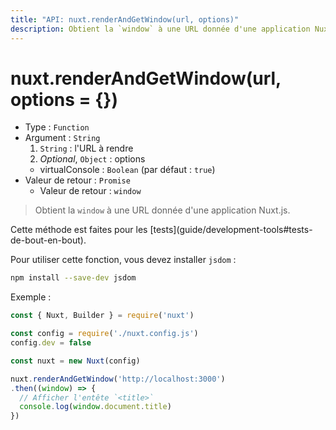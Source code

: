 ```yaml
---
title: "API: nuxt.renderAndGetWindow(url, options)"
description: Obtient la `window` à une URL donnée d'une application Nuxt.js.
---
```


# nuxt.renderAndGetWindow(url, options = {})

- Type : `Function`
- Argument : `String`
  1. `String` : l'URL à rendre
  2. *Optional*, `Object` : options
    - virtualConsole : `Boolean` (par défaut : `true`)
- Valeur de retour : `Promise`
  - Valeur de retour : `window`

> Obtient la `window` à une URL donnée d'une application Nuxt.js.

<p class="Alert Alert--info">Cette méthode est faites pour les [tests](guide/development-tools#tests-de-bout-en-bout).</p>

Pour utiliser cette fonction, vous devez installer `jsdom` :

```bash
npm install --save-dev jsdom
```

Exemple :

```js
const { Nuxt, Builder } = require('nuxt')

const config = require('./nuxt.config.js')
config.dev = false

const nuxt = new Nuxt(config)

nuxt.renderAndGetWindow('http://localhost:3000')
.then((window) => {
  // Afficher l'entête `<title>`
  console.log(window.document.title)
})
```
